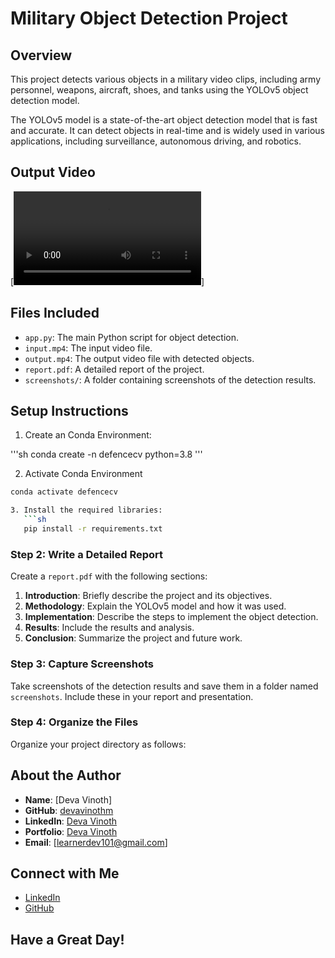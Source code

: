 # Military Object Detection Project

## Overview

This project detects various objects in a military video clips, including army personnel, weapons, aircraft, shoes, and tanks using the YOLOv5 object detection model.

The YOLOv5 model is a state-of-the-art object detection model that is fast and accurate. It can detect objects in real-time and is widely used in various applications, including surveillance, autonomous driving, and robotics.

## Output Video

[![Output Video](https://github.com/devavinothm/military-yolov5/blob/main/output.mp4)]

## Files Included

- `app.py`: The main Python script for object detection.
- `input.mp4`: The input video file.
- `output.mp4`: The output video file with detected objects.
- `report.pdf`: A detailed report of the project.
- `screenshots/`: A folder containing screenshots of the detection results.

## Setup Instructions

1. Create an Conda Environment:

'''sh
conda create -n defencecv python=3.8
'''

2. Activate Conda Environment

```sh
conda activate defencecv

3. Install the required libraries:
   ```sh
   pip install -r requirements.txt
   ```


### Step 2: Write a Detailed Report

Create a `report.pdf` with the following sections:

1. **Introduction**: Briefly describe the project and its objectives.
2. **Methodology**: Explain the YOLOv5 model and how it was used.
3. **Implementation**: Describe the steps to implement the object detection.
4. **Results**: Include the results and analysis.
5. **Conclusion**: Summarize the project and future work.

### Step 3: Capture Screenshots

Take screenshots of the detection results and save them in a folder named `screenshots`. Include these in your report and presentation.

### Step 4: Organize the Files

Organize your project directory as follows:


## About the Author

- **Name**: [Deva Vinoth]
- **GitHub**: [devavinothm](https://github.com/devavinothm/)
- **LinkedIn**: [Deva Vinoth](https://www.linkedin.com/in/devavinoth/)
- **Portfolio**: [Deva Vinoth](https://deva-vinoth.web.app/)
- **Email**: [learnerdev101@gmail.com]

## Connect with Me

- [LinkedIn](https://www.linkedin.com/in/devavinoth/)
- [GitHub](https://github.com/devavinothm/)

## Have a Great Day!
